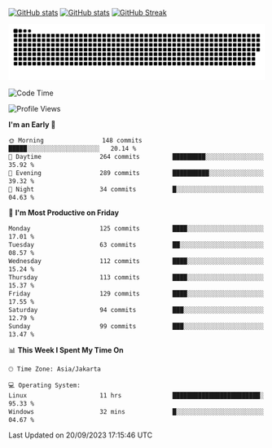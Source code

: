 [![GitHub stats](https://github-readme-stats.vercel.app/api?username=aurelioklv&card_width=500&show_icons=true&rank_icon=github&theme=solarized-dark#gh-dark-mode-only)](https://github.com/anuraghazra/github-readme-stats#gh-dark-mode-only)
[![GitHub stats](https://github-readme-stats.vercel.app/api?username=aurelioklv&card_width=500&show_icons=true&rank_icon=github&theme=buefy#gh-light-mode-only)](https://github.com/anuraghazra/github-readme-stats#gh-light-mode-only)
[![GitHub Streak](https://streak-stats.demolab.com/?user=aurelioklv&card_width=336&theme=solarized-dark)](https://git.io/streak-stats)

<picture>
  <source media="(prefers-color-scheme: dark)" srcset="https://raw.githubusercontent.com/aurelioklv/aurelioklv/snake-output/github-contribution-grid-snake-dark.svg">
  <source media="(prefers-color-scheme: light)" srcset="https://raw.githubusercontent.com/aurelioklv/aurelioklv/snake-output/github-contribution-grid-snake.svg">
  <img alt="github contribution grid snake animation" src="https://raw.githubusercontent.com/aurelioklv/aurelioklv/snake-output/github-contribution-grid-snake.svg">
</picture>

<!--START_SECTION:waka-->
![Code Time](http://img.shields.io/badge/Code%20Time-146%20hrs%2055%20mins-blue)

![Profile Views](http://img.shields.io/badge/Profile%20Views-7-blue)

**I'm an Early 🐤** 

```text
🌞 Morning                148 commits         █████░░░░░░░░░░░░░░░░░░░░   20.14 % 
🌆 Daytime                264 commits         █████████░░░░░░░░░░░░░░░░   35.92 % 
🌃 Evening                289 commits         ██████████░░░░░░░░░░░░░░░   39.32 % 
🌙 Night                  34 commits          █░░░░░░░░░░░░░░░░░░░░░░░░   04.63 % 
```
📅 **I'm Most Productive on Friday** 

```text
Monday                   125 commits         ████░░░░░░░░░░░░░░░░░░░░░   17.01 % 
Tuesday                  63 commits          ██░░░░░░░░░░░░░░░░░░░░░░░   08.57 % 
Wednesday                112 commits         ████░░░░░░░░░░░░░░░░░░░░░   15.24 % 
Thursday                 113 commits         ████░░░░░░░░░░░░░░░░░░░░░   15.37 % 
Friday                   129 commits         ████░░░░░░░░░░░░░░░░░░░░░   17.55 % 
Saturday                 94 commits          ███░░░░░░░░░░░░░░░░░░░░░░   12.79 % 
Sunday                   99 commits          ███░░░░░░░░░░░░░░░░░░░░░░   13.47 % 
```


📊 **This Week I Spent My Time On** 

```text
🕑︎ Time Zone: Asia/Jakarta

💻 Operating System: 
Linux                    11 hrs              ████████████████████████░   95.33 % 
Windows                  32 mins             █░░░░░░░░░░░░░░░░░░░░░░░░   04.67 % 
```


 Last Updated on 20/09/2023 17:15:46 UTC
<!--END_SECTION:waka-->
